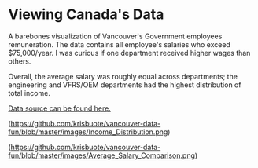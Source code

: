 # Viewing Canada's Data

A barebones visualization of Vancouver's Government employees remuneration. The data contains all employee's salaries who exceed $75,000/year. I was curious if one department received higher wages than others.

Overall, the average salary was roughly equal across departments; the engineering and VFRS/OEM departments had the highest distribution of total income.

[Data source can be found here.](https://data.vancouver.ca/datacatalogue/employeeRemunerationExpensesOver75k.htm)

(https://github.com/krisbuote/vancouver-data-fun/blob/master/images/Income_Distribution.png)

(https://github.com/krisbuote/vancouver-data-fun/blob/master/images/Average_Salary_Comparison.png)

